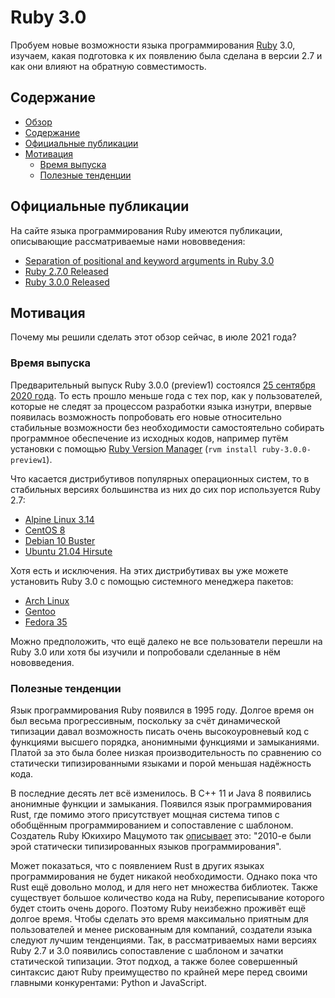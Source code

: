 Ruby 3.0
========

Пробуем новые возможности языка программирования
[Ruby](https://www.ruby-lang.org) 3.0, изучаем, какая подготовка к их появлению
была сделана в версии 2.7 и как они влияют на обратную совместимость.



Содержание
----------

* [Обзор](#ruby-30)
* [Содержание](#содержание)
* [Официальные публикации](#официальные-публикации)
* [Мотивация](#мотивация)
  * [Время выпуска](#время-выпуска)
  * [Полезные тенденции](#полезные-тенденции)



Официальные публикации
----------------------

На сайте языка программирования Ruby имеются публикации, описывающие
рассматриваемые нами нововведения:

* [Separation of positional and keyword arguments in Ruby 3.0](https://www.ruby-lang.org/en/news/2019/12/12/separation-of-positional-and-keyword-arguments-in-ruby-3-0/)
* [Ruby 2.7.0 Released](https://www.ruby-lang.org/en/news/2019/12/25/ruby-2-7-0-released/)
* [Ruby 3.0.0 Released](https://www.ruby-lang.org/en/news/2020/12/25/ruby-3-0-0-released/)



Мотивация
---------

Почему мы решили сделать этот обзор сейчас, в июле 2021 года?

### Время выпуска

Предварительный выпуск Ruby 3.0.0 (preview1) состоялся
[25 сентября 2020 года](https://www.ruby-lang.org/en/news/2020/09/25/ruby-3-0-0-preview1-released/).
То есть прошло меньше года с тех пор, как у пользователей, которые не следят за
процессом разработки языка изнутри, впервые появилась возможность попробовать
его новые относительно стабильные возможности без необходимости самостоятельно
собирать программное обеспечение из исходных кодов, например путём установки с
помощью [Ruby Version Manager](https://rvm.io) (`rvm install
ruby-3.0.0-preview1`).

Что касается дистрибутивов популярных операционных систем, то в стабильных
версиях большинства из них до сих пор используется Ruby 2.7:

* [Alpine Linux 3.14](https://pkgs.alpinelinux.org/packages?name=ruby&branch=v3.14)
* [CentOS 8](http://mirror.centos.org/centos/8/AppStream/x86_64/os/Packages/ruby-2.7.3-136.module_el8.4.0+849+35b7d2a0.x86_64.rpm)
* [Debian 10 Buster](https://packages.debian.org/buster/ruby)
* [Ubuntu 21.04 Hirsute](https://packages.ubuntu.com/hirsute/ruby)

Хотя есть и исключения. На этих дистрибутивах вы уже можете установить Ruby
3.0 с помощью системного менеджера пакетов:

* [Arch Linux](https://archlinux.org/packages/extra/x86_64/ruby/)
* [Gentoo](https://packages.gentoo.org/packages/dev-lang/ruby)
* [Fedora 35](https://src.fedoraproject.org/rpms/ruby)

Можно предположить, что ещё далеко не все пользователи перешли на Ruby 3.0 или
хотя бы изучили и попробовали сделанные в нём нововведения.

### Полезные тенденции

Язык программирования Ruby появился в 1995 году. Долгое время он был весьма
прогрессивным, поскольку за счёт динамической типизации давал возможность писать
очень высокоуровневый код с функциями высшего порядка, анонимными функциями и
замыканиями. Платой за это была более низкая производительность по сравнению со
статически типизированными языками и порой меньшая надёжность кода.

В последние десять лет всё изменилось. В C++ 11 и Java 8 появились анонимные
функции и замыкания. Появился язык программирования Rust, где помимо этого
присутствует мощная система типов с обобщённым программированием и сопоставление
с шаблоном. Создатель Ruby Юкихиро Мацумото так
[описывает](https://www.ruby-lang.org/en/news/2020/12/25/ruby-3-0-0-released/)
это: "2010-е были эрой статически типизированных языков программирования".

Может показаться, что с появлением Rust в других языках программирования не
будет никакой необходимости. Однако пока что Rust ещё довольно молод, и для него
нет множества библиотек. Также существует большое количество кода на Ruby,
переписывание которого будет стоить очень дорого. Поэтому Ruby неизбежно
проживёт ещё долгое время. Чтобы сделать это время максимально приятным для
пользователей и менее рискованным для компаний, создатели языка следуют лучшим
тенденциями. Так, в рассматриваемых нами версиях Ruby 2.7 и 3.0 появились
сопоставление с шаблоном и зачатки статической типизации. Этот подход, а также
более совершенный синтаксис дают Ruby преимущество по крайней мере перед своими
главными конкурентами: Python и JavaScript.
